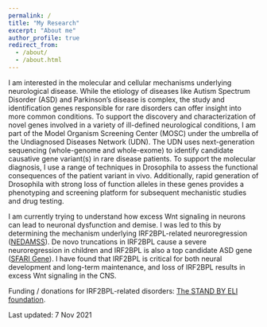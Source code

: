 ```yaml
---
permalink: /
title: "My Research"
excerpt: "About me"
author_profile: true
redirect_from: 
  - /about/
  - /about.html
---
```


<p>I am interested in the molecular and cellular mechanisms underlying neurological disease. While the etiology of diseases like Autism Spectrum Disorder (ASD) and Parkinson’s disease is complex, the study and identification genes responsible for rare disorders can offer insight into more common conditions. To support the discovery and characterization of novel genes involved in a variety of ill-defined neurological conditions, I am part of the Model Organism Screening Center (MOSC) under the umbrella of the Undiagnosed Diseases Network (UDN). The UDN uses next-generation sequencing (whole-genome and whole-exome) to identify candidate causative gene variant(s) in rare disease patients. To support the molecular diagnosis, I use a range of techniques in Drosophila to assess the functional consequences of the patient variant in vivo. Additionally, rapid generation of Drosophila with strong loss of function alleles in these genes provides a phenotyping and screening platform for subsequent mechanistic studies and drug testing.</p>

<p>I am currently trying to understand how excess Wnt signaling in neurons can lead to neuronal dysfunction and demise. I was led to this by determining the mechanism underlying IRF2BPL-related neuroregression (<a href="https://www.omim.org/entry/618088" target="_blank">NEDAMSS</a>). De novo truncations in IRF2BPL cause a severe neuroregression in children and IRF2BPL is also a top candidate ASD gene (<a href="https://gene.sfari.org/database/human-gene/IRF2BPL" target="_blank">SFARI Gene</a>). I have found that IRF2BPL is critical for both neural development and long-term maintenance, and loss of IRF2BPL results in excess Wnt signaling in the CNS.</p>

Funding / donations for IRF2BPL-related disorders: <a href="https://www.standbyeli.org/" target="_blank">The STAND BY ELI foundation</a>.

Last updated: 7 Nov 2021



